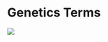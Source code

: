 # Genetics Terms

![](https://s3-us-west-2.amazonaws.com/courses-images-archive-read-only/wp-content/uploads/sites/403/2015/04/21032024/2921_Neonatal_Circulatory_System.jpg)
